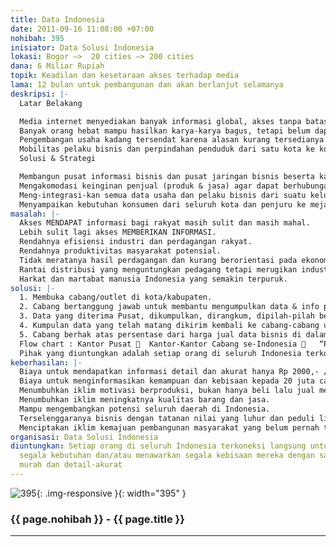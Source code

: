 ```yaml
---
title: Data Indonesia
date: 2011-09-16 11:08:00 +07:00
nohibah: 395
inisiator: Data Solusi Indonesia
lokasi: Bogor –>  20 cities –> 200 cities
dana: 6 Miliar Rupiah
topik: Keadilan dan kesetaraan akses terhadap media
lama: 12 bulan untuk pembangunan dan akan berlanjut selamanya
deskripsi: |-
  Latar Belakang

  Media internet menyediakan banyak informasi global, akses tanpa batas ruang dan waktu. Tetapi ternyata masih banyak kebutuhan akan informasi yang belum terjawab disana, searching berjam-jam pun belum menemukannya karena memang tidak ada disana, media global ini tidak fokus pada detail titik yang dibutuhkan.
  Banyak orang hebat mampu hasilkan karya-karya bagus, tetapi belum dapat terpasarkan, karena belum ada model pemasaran yang tertuju langsung pada calon pembeli.
  Pengembangan usaha kadang tersendat karena alasan kurang tersedianya SDM yang mampu, padahal di sekitarnya banyak potensi yang mampu. Mengapa ?  Karena belum ada media yang mempertemukan mereka.
  Mobilitas pelaku bisnis dan perpindahan penduduk dari satu kota ke kota lain yang tinggi, menuntut ketersediaan informasi instan dimanapun mereka berada.
  Solusi & Strategi

  Membangun pusat informasi bisnis dan pusat jaringan bisnis beserta kajiannya.
  Mengakomodasi keinginan penjual (produk & jasa) agar dapat berhubungan langsung dengan konsumen pemakai, dan keinginan konsumen agar dapat membeli langsung dari pembuat.
  Meng-integrasi-kan semua data usaha dan pelaku bisnis dari suatu kelurahan/kecamatan di pelosok negri ke seluruh kecamatan dan kota di seluruh Indonesia secara “in line”.
  Menyampaikan kebutuhan konsumen dari seluruh kota dan penjuru ke meja pelaku usaha di seluruh pelosok negri, masing-masing hanya pada bidang yang digelutinya.
masalah: |-
  Akses MENDAPAT informasi bagi rakyat masih sulit dan masih mahal.
  Lebih sulit lagi akses MEMBERIKAN INFORMASI.
  Rendahnya efisiensi industri dan perdagangan rakyat.
  Rendahnya produktivitas masyarakat potensial.
  Tidak meratanya hasil perdagangan dan kurang berorientasi pada ekonomi masyarakat.
  Rantai distribusi yang menguntungkan pedagang tetapi merugikan industri rakyat.
  Harkat dan martabat manusia Indonesia yang semakin terpuruk.
solusi: |-
  1. Membuka cabang/outlet di kota/kabupaten.
  2. Cabang bertanggung jawab untuk membantu mengumpulkan data & info produk dari produsen/penjual dan mendata kebutuhan konsumen untuk disampaikan ke Pusat.
  3. Data yang diterima Pusat, dikumpulkan, dirangkum, dipilah-pilah berdasarkan jenis, kategori lalu dianalisa sehingga menjadi data siap pakai.
  4. Kumpulan data yang telah matang dikirim kembali ke cabang-cabang untuk distribusikan ke ‘Peminat”.
  5. Cabang berhak atas persentase dari harga jual data bisnis di dalam arealnya.
  Flow chart : Kantor Pusat   Kantor-Kantor Cabang se-Indonesia    “Peminat”   Kantor Cabang   Kantor Pusat   diolah   Kantor-Kantor Cabang   “Peminat”. Dilanjutkan dengan menyusun peta bisnis daerah, misalnya : dimana sentra produksi ikan lele (dengan analisa rasa gurih) di Kab.Bogor dan berapa harga /kg. Lalu menyusun info penting daerah se Indonesia.
  Pihak yang diuntungkan adalah setiap orang di seluruh Indonesia terkoneksi langsung untuk saling mencari segala kebutuhan dan/atau menawarkan segala kebisaan mereka dengan sangat mudah, murah dan detail-akurat
keberhasilan: |-
  Biaya untuk mendapatkan informasi detail dan akurat hanya Rp 2000,- / info
  Biaya untuk menginformasikan kemampuan dan kebisaan kepada 20 juta calon pembeli hanya Rp 2000,- / info
  Menumbuhkan iklim motivasi berproduksi, bukan hanya beli lalu jual mencari untung.
  Menumbuhkan iklim meningkatnya kualitas barang dan jasa.
  Mampu mengembangkan potensi seluruh daerah di Indonesia.
  Terselenggaranya bisnis dengan tatanan nilai yang luhur dan peduli lingkungan.
  Menciptakan iklim kemajuan pembangunan masyarakat yang belum pernah terjadi, dan menyentuh strata rakyat terkecil.
organisasi: Data Solusi Indonesia
diuntungkan: Setiap orang di seluruh Indonesia terkoneksi langsung untuk saling mencari
  segala kebutuhan dan/atau menawarkan segala kebisaan mereka dengan sangat mudah,
  murah dan detail-akurat
---
```


![395](/static/img/hibahcmb/395.png){: .img-responsive }{: width="395" }

### {{ page.nohibah }} - {{ page.title }}

---
